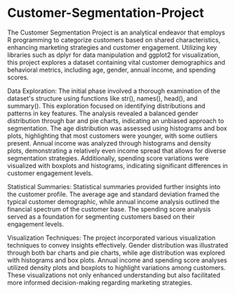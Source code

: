 # Customer-Segmentation-Project
The Customer Segmentation Project is an analytical endeavor that employs R programming to categorize customers based on shared characteristics, enhancing marketing strategies and customer engagement. Utilizing key libraries such as dplyr for data manipulation and ggplot2 for visualization, this project explores a dataset containing vital customer demographics and behavioral metrics, including age, gender, annual income, and spending scores.

Data Exploration:
The initial phase involved a thorough examination of the dataset's structure using functions like str(), names(), head(), and summary(). This exploration focused on identifying distributions and patterns in key features. The analysis revealed a balanced gender distribution through bar and pie charts, indicating an unbiased approach to segmentation. The age distribution was assessed using histograms and box plots, highlighting that most customers were younger, with some outliers present. Annual income was analyzed through histograms and density plots, demonstrating a relatively even income spread that allows for diverse segmentation strategies. Additionally, spending score variations were visualized with boxplots and histograms, indicating significant differences in customer engagement levels.

Statistical Summaries:
Statistical summaries provided further insights into the customer profile. The average age and standard deviation framed the typical customer demographic, while annual income analysis outlined the financial spectrum of the customer base. The spending score analysis served as a foundation for segmenting customers based on their engagement levels.

Visualization Techniques:
The project incorporated various visualization techniques to convey insights effectively. Gender distribution was illustrated through both bar charts and pie charts, while age distribution was explored with histograms and box plots. Annual income and spending score analyses utilized density plots and boxplots to highlight variations among customers. These visualizations not only enhanced understanding but also facilitated more informed decision-making regarding marketing strategies.
